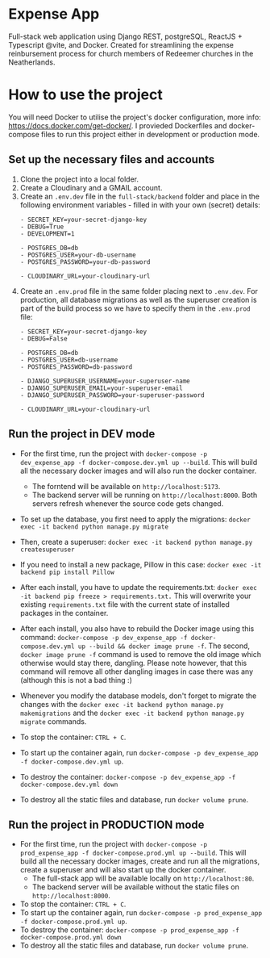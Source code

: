 # Expense App

Full-stack web application using Django REST, postgreSQL, ReactJS + Typescript @vite, and Docker. Created for streamlining the expense reinbursement process for church members of Redeemer churches in the Neatherlands.

# How to use the project

You will need Docker to utilise the project's docker configuration, more info: https://docs.docker.com/get-docker/.
I provieded Dockerfiles and docker-compose files to run this project either in development or production mode.

## Set up the necessary files and accounts

1. Clone the project into a local folder.
2. Create a Cloudinary and a GMAIL account.
3. Create an `.env.dev` file in the `full-stack/backend` folder and place in the following environment variables - filled in with your own (secret) details:
    ```
    - SECRET_KEY=your-secret-django-key
    - DEBUG=True
    - DEVELOPMENT=1

    - POSTGRES_DB=db
    - POSTGRES_USER=your-db-username
    - POSTGRES_PASSWORD=your-db-password

    - CLOUDINARY_URL=your-cloudinary-url
    ```
4. Create an `.env.prod` file in the same folder placing next to `.env.dev`. For production, all database migrations as well as the superuser creation is part of the build process so we have to specify them in the `.env.prod` file:
    ```
    - SECRET_KEY=your-secret-django-key
    - DEBUG=False

    - POSTGRES_DB=db
    - POSTGRES_USER=db-username
    - POSTGRES_PASSWORD=db-password

    - DJANGO_SUPERUSER_USERNAME=your-superuser-name
    - DJANGO_SUPERUSER_EMAIL=your-superuser-email
    - DJANGO_SUPERUSER_PASSWORD=your-superuser-password

    - CLOUDINARY_URL=your-cloudinary-url
    ```

## Run the project in DEV mode

* For the first time, run the project with `docker-compose -p dev_expense_app -f docker-compose.dev.yml up --build`. This will build all the necessary docker images and will also run the docker container. 
    - The forntend will be available on `http://localhost:5173`.
    - The backend server will be running on `http://localhost:8000`.
    Both servers refresh whenever the source code gets changed.
* To set up the database, you first need to apply the migrations: `docker exec -it backend python manage.py migrate`
* Then, create a superuser: `docker exec -it backend python manage.py createsuperuser`
* If you need to install a new package, Pillow in this case: `docker exec -it backend pip install Pillow`
* After each install, you have to update the requirements.txt: `docker exec -it backend pip freeze > requirements.txt.` This will overwrite your existing `requirements.txt` file with the current state of installed packages in the container.
* After each install, you also have to rebuild the Docker image using this command: `docker-compose -p dev_expense_app -f docker-compose.dev.yml up --build && docker image prune -f`. The second, `docker image prune -f` command is used to remove the old image which otherwise would stay there, dangling. Please note however, that this command will remove all other dangling images in case there was any (although this is not a bad thing :)
* Whenever you modify the database models, don't forget to migrate the changes with the `docker exec -it backend python manage.py makemigrations` and the `docker exec -it backend python manage.py migrate` commands.

* To stop the container: `CTRL + C`.
* To start up the container again, run `docker-compose -p dev_expense_app -f docker-compose.dev.yml up`.

* To destroy the container: `docker-compose -p dev_expense_app -f docker-compose.dev.yml down`
* To destroy all the static files and database, run `docker volume prune`.

## Run the project in PRODUCTION mode

* For the first time, run the project with `docker-compose -p prod_expense_app -f docker-compose.prod.yml up --build`. This will build all the necessary docker images, create and run all the migrations, create a superuser and will also start up the docker container. 
    - The full-stack app will be available locally on `http://localhost:80`.
    - The backend server will be available without the static files on `http://localhost:8000`.
* To stop the container: `CTRL + C`.
* To start up the container again, run `docker-compose -p prod_expense_app -f docker-compose.prod.yml up`.
* To destroy the container: `docker-compose -p prod_expense_app -f docker-compose.prod.yml down`
* To destroy all the static files and database, run `docker volume prune`.